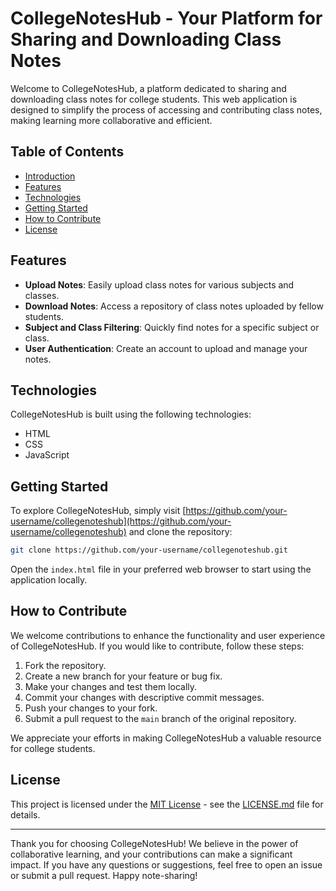 # CollegeNotesHub - Your Platform for Sharing and Downloading Class Notes

Welcome to CollegeNotesHub, a platform dedicated to sharing and downloading class notes for college students. This web application is designed to simplify the process of accessing and contributing class notes, making learning more collaborative and efficient.

## Table of Contents

- [Introduction](#collegenoteshub---your-platform-for-sharing-and-downloading-class-notes)
- [Features](#features)
- [Technologies](#technologies)
- [Getting Started](#getting-started)
- [How to Contribute](#how-to-contribute)
- [License](#license)

## Features

- **Upload Notes**: Easily upload class notes for various subjects and classes.
- **Download Notes**: Access a repository of class notes uploaded by fellow students.
- **Subject and Class Filtering**: Quickly find notes for a specific subject or class.
- **User Authentication**: Create an account to upload and manage your notes.

## Technologies

CollegeNotesHub is built using the following technologies:

- HTML
- CSS
- JavaScript

## Getting Started

To explore CollegeNotesHub, simply visit [https://github.com/your-username/collegenoteshub](https://github.com/your-username/collegenoteshub) and clone the repository:

```bash
git clone https://github.com/your-username/collegenoteshub.git
```

Open the `index.html` file in your preferred web browser to start using the application locally.

## How to Contribute

We welcome contributions to enhance the functionality and user experience of CollegeNotesHub. If you would like to contribute, follow these steps:

1. Fork the repository.
2. Create a new branch for your feature or bug fix.
3. Make your changes and test them locally.
4. Commit your changes with descriptive commit messages.
5. Push your changes to your fork.
6. Submit a pull request to the `main` branch of the original repository.

We appreciate your efforts in making CollegeNotesHub a valuable resource for college students.

## License

This project is licensed under the [MIT License](LICENSE.md) - see the [LICENSE.md](LICENSE.md) file for details.

---

Thank you for choosing CollegeNotesHub! We believe in the power of collaborative learning, and your contributions can make a significant impact. If you have any questions or suggestions, feel free to open an issue or submit a pull request. Happy note-sharing!
